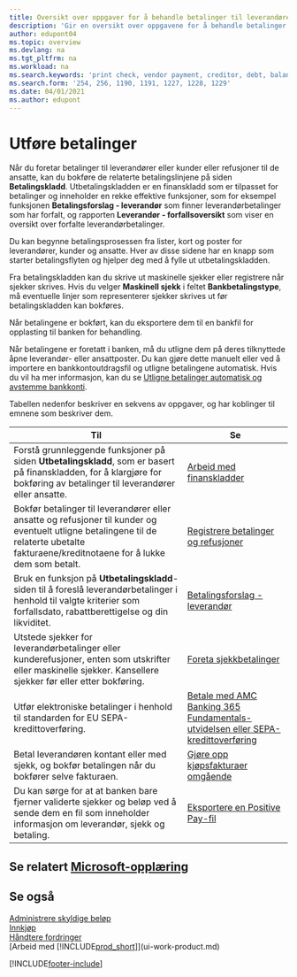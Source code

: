 ```yaml
---
title: Oversikt over oppgaver for å behandle betalinger til leverandører
description: 'Gir en oversikt over oppgavene for å behandle betalinger til leverandører eller kreditorer, inkludert bokføring av betalingslinjene og oversikt over forfalt saldo.'
author: edupont04
ms.topic: overview
ms.devlang: na
ms.tgt_pltfrm: na
ms.workload: na
ms.search.keywords: 'print check, vendor payment, creditor, debt, balance due, AP'
ms.search.form: '254, 256, 1190, 1191, 1227, 1228, 1229'
ms.date: 04/01/2021
ms.author: edupont
---
```

# <a name="making-payments"></a>Utføre betalinger

Når du foretar betalinger til leverandører eller kunder eller refusjoner til de ansatte, kan du bokføre de relaterte betalingslinjene på siden **Betalingskladd**. Utbetalingskladden er en finanskladd som er tilpasset for betalinger og inneholder en rekke effektive funksjoner, som for eksempel funksjonen **Betalingsforslag - leverandør** som finner leverandørbetalinger som har forfalt, og rapporten **Leverandør - forfallsoversikt** som viser en oversikt over forfalte leverandørbetalinger.  

Du kan begynne betalingsprosessen fra lister, kort og poster for leverandører, kunder og ansatte. Hver av disse sidene har en knapp som starter betalingsflyten og hjelper deg med å fylle ut utbetalingskladden.  

Fra betalingskladden kan du skrive ut maskinelle sjekker eller registrere når sjekker skrives. Hvis du velger **Maskinell sjekk** i feltet **Bankbetalingstype**, må eventuelle linjer som representerer sjekker skrives ut før betalingskladden kan bokføres.

Når betalingene er bokført, kan du eksportere dem til en bankfil for opplasting til banken for behandling.

Når betalingene er foretatt i banken, må du utligne dem på deres tilknyttede åpne leverandør- eller ansattposter. Du kan gjøre dette manuelt eller ved å importere en bankkontoutdragsfil og utligne betalingene automatisk. Hvis du vil ha mer informasjon, kan du se [Utligne betalinger automatisk og avstemme bankkonti](receivables-apply-payments-auto-reconcile-bank-accounts.md).

Tabellen nedenfor beskriver en sekvens av oppgaver, og har koblinger til emnene som beskriver dem.

| Til | Se |
| --- | --- |
|Forstå grunnleggende funksjoner på siden **Utbetalingskladd**, som er basert på finanskladden, for å klargjøre for bokføring av betalinger til leverandører eller ansatte.|[Arbeid med finanskladder](ui-work-general-journals.md)|
|Bokfør betalinger til leverandører eller ansatte og refusjoner til kunder og eventuelt utligne betalingene til de relaterte ubetalte fakturaene/kreditnotaene for å lukke dem som betalt.|[Registrere betalinger og refusjoner](payables-how-post-payments-refunds.md)|
| Bruk en funksjon på **Utbetalingskladd**-siden til å foreslå leverandørbetalinger i henhold til valgte kriterier som forfallsdato, rabattberettigelse og din likviditet. |[Betalingsforslag - leverandør](payables-how-suggest-vendor-payments.md) |
| Utstede sjekker for leverandørbetalinger eller kunderefusjoner, enten som utskrifter eller maskinelle sjekker. Kansellere sjekker før eller etter bokføring. |[Foreta sjekkbetalinger](payables-how-work-checks.md) |
|Utfør elektroniske betalinger i henhold til standarden for EU SEPA-kredittoverføring.|[Betale med AMC Banking 365 Fundamentals-utvidelsen eller SEPA-kredittoverføring](finance-make-payments-with-bank-data-conversion-service-or-sepa-credit-transfer.md)|
| Betal leverandøren kontant eller med sjekk, og bokfør betalingen når du bokfører selve fakturaen. |[Gjøre opp kjøpsfakturaer omgående](finance-how-to-settle-purchase-invoices-promptly.md) |
| Du kan sørge for at at banken bare fjerner validerte sjekker og beløp ved å sende dem en fil som inneholder informasjon om leverandør, sjekk og betaling. |[Eksportere en Positive Pay-fil](finance-how-positive-pay.md) |

## <a name="see-related-microsoft-training"></a>Se relatert [Microsoft-opplæring](/training/paths/process-customer-vendor-payments-dynamics-365-business-central/)

## <a name="see-also"></a>Se også

[Administrere skyldige beløp](payables-manage-payables.md)  
[Innkjøp](purchasing-manage-purchasing.md)  
[Håndtere fordringer](receivables-manage-receivables.md)  
[Arbeid med [!INCLUDE[prod_short](includes/prod_short.md)]](ui-work-product.md)  


[!INCLUDE[footer-include](includes/footer-banner.md)]
